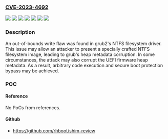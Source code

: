 ### [CVE-2023-4692](https://cve.mitre.org/cgi-bin/cvename.cgi?name=CVE-2023-4692)
![](https://img.shields.io/static/v1?label=Product&message=Fedora&color=blue)
![](https://img.shields.io/static/v1?label=Product&message=Red%20Hat%20Enterprise%20Linux%207&color=blue)
![](https://img.shields.io/static/v1?label=Product&message=Red%20Hat%20Enterprise%20Linux%208&color=blue)
![](https://img.shields.io/static/v1?label=Product&message=Red%20Hat%20Enterprise%20Linux%209&color=blue)
![](https://img.shields.io/static/v1?label=Product&message=grub2&color=blue)
![](https://img.shields.io/static/v1?label=Version&message=n%2Fa&color=blue)
![](https://img.shields.io/static/v1?label=Vulnerability&message=Heap-based%20Buffer%20Overflow&color=brighgreen)

### Description

An out-of-bounds write flaw was found in grub2's NTFS filesystem driver. This issue may allow an attacker to present a specially crafted NTFS filesystem image, leading to grub's heap metadata corruption. In some circumstances, the attack may also corrupt the UEFI firmware heap metadata. As a result, arbitrary code execution and secure boot protection bypass may be achieved.

### POC

#### Reference
No PoCs from references.

#### Github
- https://github.com/rhboot/shim-review

